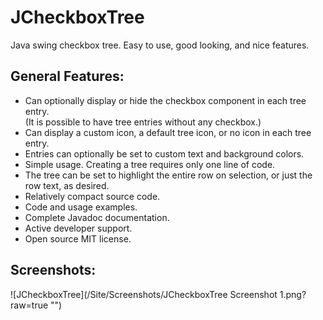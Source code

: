 # JCheckboxTree
Java swing checkbox tree. Easy to use, good looking, and nice features.


## General Features:
* Can optionally display or hide the checkbox component in each tree entry.<br>
(It is possible to have tree entries without any checkbox.) 
* Can display a custom icon, a default tree icon, or no icon in each tree entry.
* Entries can optionally be set to custom text and background colors.
* Simple usage. Creating a tree requires only one line of code.
* The tree can be set to highlight the entire row on selection, or just the row text, as desired.
* Relatively compact source code.
* Code and usage examples.
* Complete Javadoc documentation.
* Active developer support. 
* Open source MIT license.

## Screenshots:

![JCheckboxTree](/Site/Screenshots/JCheckboxTree Screenshot 1.png?raw=true "")

